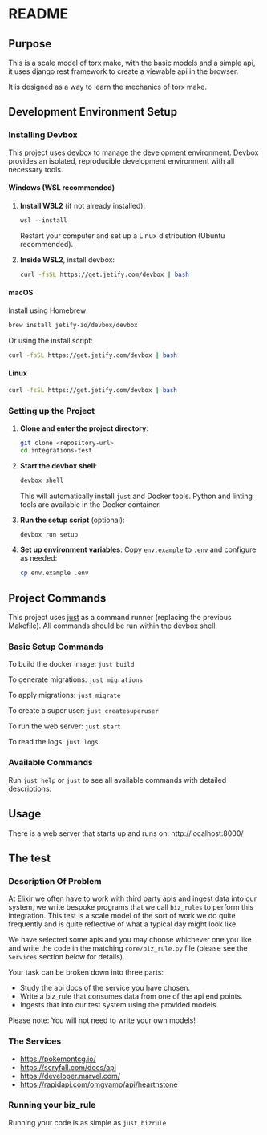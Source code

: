 # README

## Purpose

This is a scale model of torx make, with the basic models and a simple api, it uses django rest framework to create a viewable api in the browser.

It is designed as a way to learn the mechanics of torx make.

## Development Environment Setup

### Installing Devbox

This project uses [devbox](https://www.jetify.com/devbox) to manage the development environment. Devbox provides an isolated, reproducible development environment with all necessary tools.

#### Windows (WSL recommended)

1. **Install WSL2** (if not already installed):
   ```powershell
   wsl --install
   ```
   Restart your computer and set up a Linux distribution (Ubuntu recommended).

2. **Inside WSL2**, install devbox:
   ```bash
   curl -fsSL https://get.jetify.com/devbox | bash
   ```

#### macOS

Install using Homebrew:
```bash
brew install jetify-io/devbox/devbox
```

Or using the install script:
```bash
curl -fsSL https://get.jetify.com/devbox | bash
```

#### Linux

```bash
curl -fsSL https://get.jetify.com/devbox | bash
```

### Setting up the Project

1. **Clone and enter the project directory**:
   ```bash
   git clone <repository-url>
   cd integrations-test
   ```

2. **Start the devbox shell**:
   ```bash
   devbox shell
   ```
   This will automatically install `just` and Docker tools. Python and linting tools are available in the Docker container.

3. **Run the setup script** (optional):
   ```bash
   devbox run setup
   ```

4. **Set up environment variables**:
   Copy `env.example` to `.env` and configure as needed:
   ```bash
   cp env.example .env
   ```

## Project Commands

This project uses [just](https://github.com/casey/just) as a command runner (replacing the previous Makefile). All commands should be run within the devbox shell.

### Basic Setup Commands

To build the docker image: `just build`

To generate migrations: `just migrations`

To apply migrations: `just migrate`

To create a super user: `just createsuperuser`

To run the web server: `just start`

To read the logs: `just logs`

### Available Commands

Run `just help` or `just` to see all available commands with detailed descriptions.

## Usage

There is a web server that starts up and runs on: http://localhost:8000/

## The test

### Description Of Problem

At Elixir we often have to work with third party apis and ingest data into our system, we write bespoke programs that we call `biz_rules` to perform this integration. This test is a scale model of the sort of work we do quite frequently and is quite reflective of what a typical day might look like.

We have selected some apis and you may choose whichever one you like and write the code in the matching `core/biz_rule.py` file (please see the `Services` section below for details).

Your task can be broken down into three parts:

* Study the api docs of the service you have chosen.
* Write a biz_rule that consumes data from one of the api end points.
* Ingests that into our test system using the provided models.

Please note: You will not need to write your own models!

### The Services

- https://pokemontcg.io/
- https://scryfall.com/docs/api
- https://developer.marvel.com/
- https://rapidapi.com/omgvamp/api/hearthstone


### Running your biz_rule

Running your code is as simple as `just bizrule`

